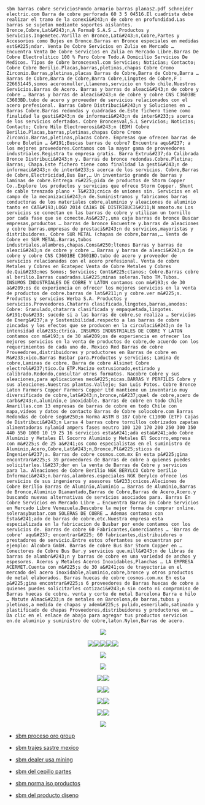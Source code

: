 
```
sbm barras cobre serviciosFondo armario barras planas2.pdf schneider electric.com Barra de cobre perforada 60 3 5 04516.El cuadrista debe realizar el tramo de la conexi&#243;n de cobre en profundidad.Las barras se sujetan mediante soportes aislantes. Bronce,Cobre,Lat&#243;n,A FormaQ S.A.S … Productos y Servicios.Ingemetec.Varilla en Bronce,Lat&#243;n,Cobre,Partes y Accesorios como Bujes en Bronce.Barras en Bronce especiales en medidas est&#225;ndar. Venta De Cobre Servicios en Zulia en Mercado … Encuentra Venta De Cobre Servicios en Zulia en Mercado Libre.Barras De Cobre Electrolitico 100 % Puro Cobre Todo.A Domicilio Servicios De Medicos. Tipos de Cobre broncesval.com Servicios; Noticias; Contacto; Cobre Cobre Berilio.Placas,barras,pletinas,chapas Cobre Cromo Zirconio.Barras,pletinas,placas Barras de Cobre,Barra de Cobre,Barra … Barras de Cobre,Barra de Cobre,Barra Cobre,Lingotes de Cobre,F : 226651445,somos acerosmuller,Llamenos,servicio en todo chile.Nuestros Servicios.Barras de Acero. Barras y barras de aleaci&#243;n de cobre y cobre … Barras y barras de aleaci&#243;n de cobre y cobre CNS C3603BE C3603BD.tubo de acero y proveedor de servicios relacionados con el acero prefesional. Barras Cobre Distribuci&#243;n y Soluciones en … Barras Cobre.Barras redondas y cuadradas de.Este fichero tiene como finalidad la gesti&#243;n de informaci&#243;n de inter&#233;s acerca de los servicios ofertados. Cobre Broncesval,S.L Servicios; Noticias; Contacto; Cobre Hilo Electroerosi&#243;n (EDM) Cobre Berilio.Placas,barras,pletinas,chapas Cobre Cromo Zirconio.Barras,pletinas,placas Cobre. Empresas que ofrecen barras de cobre Boletin … &#191;Buscas barras de cobre? Encuentra aqu&#237; a los mejores proveedores.Contamos con la mayor gama de proveedores industriales.Registra tu empresa gratis. Barra Extru&#237;da Calibrada Bronce Distribuci&#243;n y. Barras de bronce redondas.Cobre.Pletina; Barras; Chapa.Este fichero tiene como finalidad la gesti&#243;n de informaci&#243;n de inter&#233;s acerca de los servicios. Cobre,Barras de Cobre,Electricidad,Bus Bar,… Un inventario grande de barras y laminas de cobre.Entrega r&#225;pida de productos de Storm Copper Co..Explore los productos y servicios que ofrece Storm Copper. Shunt de cable trenzado plano • T&#233;cnica de uniones sin. Servicios en el campo de la mecanizaci&#243;n de.Suministramos y fabricamos barras conductoras de los materiales cobre,aluminio y aleaciones de aluminio tanto en CAT&#193;LOGO 2014 CAJAS DE DISTRIBUCI&#211;N amoato.mx Los servicios se conectan en las barras de cobre y utilizan un tornillo por cada fase que se conecte.As&#237;,una caja barras de bronce Buscar empresas,productos … barras de bronce Encuentre y.barras de aleaciones y cobre barras.empresas de prestaci&#243;n de servicios,mayoristas y distribuidores. Cobre SUR METAL (chapas de cobre,barras,… Venta de Cobre en SUR METAL.Barras,tubos industriales,alambres,chapas.Cons&#250;ltenos Barras y barras de aleaci&#243;n de cobre y cobre … Barras y barras de aleaci&#243;n de cobre y cobre CNS C3601BE C3601BD.tubo de acero y proveedor de servicios relacionados con el acero prefesional. Venta de cobre Metales y Cobres en Ecatepec Venta de Cobre Metales y Cobres de.Qui&#233;nes Somos; Servicios; Cont&#225;ctanos; Cobre.Barras cobre al berilio.Barras cuadradas.L&#225;minas soleras.Tubo TM.Tubos. INSUMOS INDUSTRIALES DE COBRE Y LATON contamos con m&#193;s de 30 a&#209;os de experiencia en ofrecer los mejores servicios en la venta de productos de cobre.barras de lat&#211;n y cobre.ver m&#225;s. Productos y servicios Werba S.A. Productos y servicios.Proveedores.Chatarra clasificada,lingotes,barras,anodos: Cobre: Granulado,chatarra clasificada y empaquetada,lingotes. &#191;Qu&#233; sucede si a las barras de cobre,se realiza … Servicios de Energ&#237;a y Sostenibilidad.respecto a las barras de cobre zincadas y los efectos que se producen en la circulaci&#243;n de la intensidad el&#233;ctrica. INSUMOS INDUSTRIALES DE COBRE Y LATON contamos con m&#193;s de 30 a&#209;os de experiencia en ofrecer los mejores servicios en la venta de productos de cobre,de acuerdo con los requerimientos de cada uno de. Mexico Red Barras de cobre Proveedores,distribuidores y productores en Barras de cobre en M&#233;xico.Barras Busbar para.Productos y servicios; Lamina de cobre,Laminas de cobre. Barra de cobre Alsimet Cobre electrol&#237;tico.Cu ETP.Macizo extrusionado,estirado y calibrado.Redondo,consultar otros formatos. Nacobre Cobre y sus aleaciones,para aplicaciones mec&#225;nicas.BARRAS Y PERFILES Cobre y sus aleaciones.Nuestras plantas.Vallejo; San Luis Potos. Cobre Bronce Laton Farmers Copper Farmers Copper Ltd mantiene un inventario muy diversificado de cobre,lat&#243;n,bronce,n&#237;quel de cobre,acero de carb&#243;n,aluminio,e inoxidable. Barras de cobre en todo Chile Amarillas.com 13 empresas de barras de cobre en todo Chile con mapa,videos y datos de contacto Barras de Cobre solocobre.com Barras Redondas de Cobre seg&#250;n Norma ASTM B 187 Cobre C11000 (ETP) Cajas de Distribuci&#243;n Larsa 4 barras cobre tornillos cobrizados zapatas alimentadoras nylamid ampers fases neutro 100 120 170 200 250 300 350 440 550 1000 10 19 25 16 servicios esta&#241;ada esta&#241;ado Cobre Aluminio y Metales El Socorro Aluminio y Metales El Socorro,empresa con m&#225;s de 25 a&#241;os como especialistas en el suministro de Aluminio,Acero,Cobre,Lat&#243;n,Bronce,Pl&#225;sticos de Ingenier&#237;a. Barras de cobre cosmos.com.mx En esta p&#225;gina encontrar&#225;s 39 proveedores de Barras de cobre a quienes puedes solicitarles.l&#237;der en la venta de Barras de Cobre y servicios para la. Aleaciones de Cobre Berilio NGK BERYLCO Cobre berilio Informaci&#243;n.barras,alambres.especiales NGK Berylco ofrece los servicios de sus ingenieros y asesores t&#233;cnicos.Aleciones de Cobre Berilio Barras de Aluminio,Aluminio … Barras de Aluminio,Barras de Bronce,Aluminio Diamantado,Barras de Cobre,Barras de Acero,Acero.y buscando nuevas alternativas de servicios asociados para. Barras En Cobre Servicios en Mercado Libre … Encuentra Barras En Cobre Servicios en Mercado Libre Venezuela.Descubre la mejor forma de comprar online. solerasybusbar.com SOLERAS DE COBRE … Ademas contamos con Esta&#241;ado de barras de cobre.etc.Nuestra empresa esta especializada en la fabricacion de Busbar por ende contamos con los servicios de. Barras de cobre 60 Fabricantes,Comerciantes … 'Barras de cobre' aqu&#237; encontrar&#225; 60 fabricantes,distribuidores o prestadores de servicio.Entre estos ofertantes se encuentran por ejemplo: Alcobra GmbH. Barras de cobre Bus Bar Storm Copper en … Conectores de Cobre Bus Bar.y servicios que.mill&#243;n de libras de barras de alambr&#243;n y barras de cobre en una variedad de anchos y espesores. Aceros y Metales Aceros Inoxidables,Planchas … LA EMPRESA ACERMET.Cuenta con m&#225;s de 30 a&#241;os de trayectoria en el mercado del acero inoxidable,aluminio,cobre,bronce y otros productos de metal elaborados. Barras huecas de cobre cosmos.com.mx En esta p&#225;gina encontrar&#225;s 6 proveedores de Barras huecas de cobre a quienes puedes solicitarles cotizaci&#243;n sin costo ni compromiso de Barras huecas de cobre. venta y corte de metal Barcelona Barra e hilo … Matute Almac&#233;n de metales en Barcelona,de barras,tubos y pletinas,a medida de chapas y adem&#225;s pulido,esmerilado,satinado y plastificado de chapas Proveedores,distribuidores y productores en … Da clic en el enlace de abajo para agregar tus productos servicios en.de aluminio y suministro de cobre,laton.Nylon,Barras de acero. 
```

<div align="center">

<a href="https://es-crusher.shibang-china.com/github&k=sbm+barras+cobre+servicios"><img src="https://static.shibang-china.com/es/crusher/logo.jpg"></a>

<a href="https://es-crusher.shibang-china.com/github&k=sbm+barras+cobre+servicios"><img src="https://static.shibang-china.com/es/crusher/index.jpg"></a><a href="https://es-crusher.shibang-china.com/material.htmlgithub&k=sbm+barras+cobre+servicios"><img src="https://static.shibang-china.com/es/crusher/material.jpg"></a><a href="https://es-crusher.shibang-china.com/application.htmlgithub&k=sbm+barras+cobre+servicios"><img src="https://static.shibang-china.com/es/crusher/application.jpg"></a><a href="https://es-crusher.shibang-china.com/aboutus.htmlgithub&k=sbm+barras+cobre+servicios"><img src="https://static.shibang-china.com/es/crusher/aboutus.jpg"></a><a href="https://es-crusher.shibang-china.com/contact.htmlgithub&k=sbm+barras+cobre+servicios"><img src="https://static.shibang-china.com/es/crusher/contact.jpg"></a>

<a href="https://es-crusher.shibang-china.com/github&k=sbm+barras+cobre+servicios"><img src="https://static.shibang-china.com/es/crusher/banner.jpg"></a>

<a href="https://swt.shibang-china.com/github&k=sbm+barras+cobre+servicios"><img src="https://static.shibang-china.com/es/crusher/text.jpg"></a>

<a href="https://swt.shibang-china.com/github&k=sbm+barras+cobre+servicios"><img src="https://static.shibang-china.com/es/crusher/chat.jpg"></a><a href="https://es-crusher.shibang-china.com/contact.htmlgithub&k=sbm+barras+cobre+servicios"><img src="https://static.shibang-china.com/es/crusher/message.jpg"></a>

<a href="https://es-crusher.shibang-china.com/products/pe.htmlgithub&k=sbm+barras+cobre+servicios"><img src="https://static.shibang-china.com/es/crusher/pe.jpg"></a><a href="https://es-crusher.shibang-china.com/products/pf.htmlgithub&k=sbm+barras+cobre+servicios"><img src="https://static.shibang-china.com/es/crusher/pf.jpg"></a>

<a href="https://es-crusher.shibang-china.com/products/hpt.htmlgithub&k=sbm+barras+cobre+servicios"><img src="https://static.shibang-china.com/es/crusher/hpt.jpg"></a><a href="https://es-crusher.shibang-china.com/products/vsi.htmlgithub&k=sbm+barras+cobre+servicios"><img src="https://static.shibang-china.com/es/crusher/vsi.jpg"></a>

<a href="https://es-crusher.shibang-china.com/products/klv.htmlgithub&k=sbm+barras+cobre+servicios"><img src="https://static.shibang-china.com/es/crusher/klv.jpg"></a><a href="https://es-crusher.shibang-china.com/products/portable.htmlgithub&k=sbm+barras+cobre+servicios"><img src="https://static.shibang-china.com/es/crusher/portable.jpg"></a>

<a href="https://swt.shibang-china.com/github&k=sbm+barras+cobre+servicios"><img src="https://static.shibang-china.com/es/crusher/case.jpg"></a>

</div>


* [sbm proceso oro group](sbm%20proceso%20oro%20group.md)

* [sbm trajes sastre mexico](sbm%20trajes%20sastre%20mexico.md)

* [sbm dealer usa mining](sbm%20dealer%20usa%20mining.md)

* [sbm del cepillo partes](sbm%20del%20cepillo%20partes.md)

* [sbm norma iso productos](sbm%20norma%20iso%20productos.md)

* [sbm del producto diseno](sbm%20del%20producto%20diseno.md)